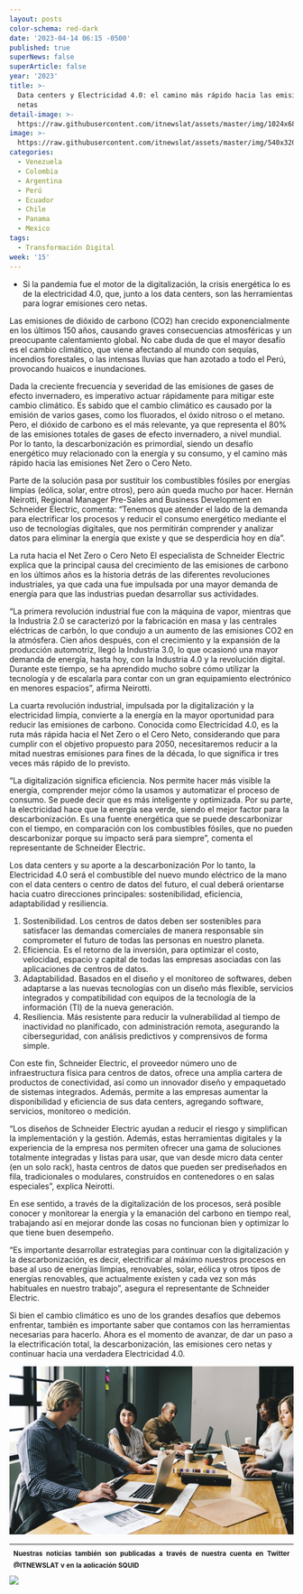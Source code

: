```yaml
---
layout: posts
color-schema: red-dark
date: '2023-04-14 06:15 -0500'
published: true
superNews: false
superArticle: false
year: '2023'
title: >-
  Data centers y Electricidad 4.0: el camino más rápido hacia las emisiones cero
  netas
detail-image: >-
  https://raw.githubusercontent.com/itnewslat/assets/master/img/1024x680/Reunion-empleados-g.jpg
image: >-
  https://raw.githubusercontent.com/itnewslat/assets/master/img/540x320/Reunion-empleados-p.jpg
categories:
  - Venezuela
  - Colombia
  - Argentina
  - Perú
  - Ecuador
  - Chile
  - Panama
  - Mexico
tags:
  - Transformación Digital
week: '15'
---
```

- Si la pandemia fue el motor de la digitalización, la crisis energética lo es de la electricidad 4.0, que, junto a los data centers, son las herramientas para lograr emisiones cero netas.

Las emisiones de dióxido de carbono (CO2) han crecido exponencialmente en los últimos 150 años, causando graves consecuencias atmosféricas y un preocupante calentamiento global. No cabe duda de que el mayor desafío es el cambio climático, que viene afectando al mundo con sequías, incendios forestales, o las intensas lluvias que han azotado a todo el Perú, provocando huaicos e inundaciones.

Dada la creciente frecuencia y severidad de las emisiones de gases de efecto invernadero, es imperativo actuar rápidamente para mitigar este cambio climático. Es sabido que el cambio climático es causado por la emisión de varios gases, como los fluorados, el óxido nitroso o el metano. Pero, el dióxido de carbono es el más relevante, ya que representa el 80% de las emisiones totales de gases de efecto invernadero, a nivel mundial. Por lo tanto, la descarbonización es primordial, siendo un desafío energético muy relacionado con la energía y su consumo, y el camino más rápido hacia las emisiones Net Zero o Cero Neto.

Parte de la solución pasa por sustituir los combustibles fósiles por energías limpias (eólica, solar, entre otros), pero aún queda mucho por hacer. Hernán Neirotti, Regional Manager Pre-Sales and Business Development en Schneider Electric, comenta: “Tenemos que atender el lado de la demanda para electrificar los procesos y reducir el consumo energético mediante el uso de tecnologías digitales, que nos permitirán comprender y analizar datos para eliminar la energía que existe y que se desperdicia hoy en día”.

La ruta hacia el Net Zero o Cero Neto
El especialista de Schneider Electric explica que la principal causa del crecimiento de las emisiones de carbono en los últimos años es la historia detrás de las diferentes revoluciones industriales, ya que cada una fue impulsada por una mayor demanda de energía para que las industrias puedan desarrollar sus actividades. 

“La primera revolución industrial fue con la máquina de vapor, mientras que la Industria 2.0 se caracterizó por la fabricación en masa y las centrales eléctricas de carbón, lo que condujo a un aumento de las emisiones CO2 en la atmósfera. Cien años después, con el crecimiento y la expansión de la producción automotriz, llegó la Industria 3.0, lo que ocasionó una mayor demanda de energía, hasta hoy, con la Industria 4.0 y la revolución digital. Durante este tiempo, se ha aprendido mucho sobre cómo utilizar la tecnología y de escalarla para contar con un gran equipamiento electrónico en menores espacios”, afirma Neirotti.

La cuarta revolución industrial, impulsada por la digitalización y la electricidad limpia, convierte a la energía en la mayor oportunidad para reducir las emisiones de carbono. Conocida como Electricidad 4.0, es la ruta más rápida hacia el Net Zero o el Cero Neto, considerando que para cumplir con el objetivo propuesto para 2050, necesitaremos reducir a la mitad nuestras emisiones para fines de la década, lo que significa ir tres veces más rápido de lo previsto.

“La digitalización significa eficiencia. Nos permite hacer más visible la energía, comprender mejor cómo la usamos y automatizar el proceso de consumo. Se puede decir que es más inteligente y optimizada. Por su parte, la electricidad hace que la energía sea verde, siendo el mejor factor para la descarbonización. Es una fuente energética que se puede descarbonizar con el tiempo, en comparación con los combustibles fósiles, que no pueden descarbonizar porque su impacto será para siempre”, comenta el representante de Schneider Electric.

Los data centers y su aporte a la descarbonización
Por lo tanto, la Electricidad 4.0 será el combustible del nuevo mundo eléctrico de la mano con el data centers o centro de datos del futuro, el cual deberá orientarse hacia cuatro direcciones principales: sostenibilidad, eficiencia, adaptabilidad y resiliencia.

1.	Sostenibilidad. Los centros de datos deben ser sostenibles para satisfacer las demandas comerciales de manera responsable sin comprometer el futuro de todas las personas en nuestro planeta.
2.	Eficiencia. Es el retorno de la inversión, para optimizar el costo, velocidad, espacio y capital de todas las empresas asociadas con las aplicaciones de centros de datos.
3.	Adaptabilidad. Basados en el diseño y el monitoreo de softwares, deben adaptarse a las nuevas tecnologías con un diseño más flexible, servicios integrados y compatibilidad con equipos de la tecnología de la información (TI) de la nueva generación.
4.	Resiliencia. Más resistente para reducir la vulnerabilidad al tiempo de inactividad no planificado, con administración remota, asegurando la ciberseguridad, con análisis predictivos y comprensivos de forma simple.

Con este fin, Schneider Electric, el proveedor número uno de infraestructura física para centros de datos, ofrece una amplia cartera de productos de conectividad, así como un innovador diseño y empaquetado de sistemas integrados. Además, permite a las empresas aumentar la disponibilidad y eficiencia de sus data centers, agregando software, servicios, monitoreo o medición.

“Los diseños de Schneider Electric ayudan a reducir el riesgo y simplifican la implementación y la gestión. Además, estas herramientas digitales y la experiencia de la empresa nos permiten ofrecer una gama de soluciones totalmente integradas y listas para usar, que van desde micro data center (en un solo rack), hasta centros de datos que pueden ser prediseñados en fila, tradicionales o modulares, construidos en contenedores o en salas especiales”, explica Neirotti.

En ese sentido, a través de la digitalización de los procesos, será posible conocer y monitorear la energía y la emanación del carbono en tiempo real, trabajando así en mejorar donde las cosas no funcionan bien y optimizar lo que tiene buen desempeño.

“Es importante desarrollar estrategias para continuar con la digitalización y la descarbonización, es decir, electrificar al máximo nuestros procesos en base al uso de energías limpias, renovables, solar, eólica y otros tipos de energías renovables, que actualmente existen y cada vez son más habituales en nuestro trabajo”, asegura el representante de Schneider Electric.

Si bien el cambio climático es uno de los grandes desafíos que debemos enfrentar, también es importante saber que contamos con las herramientas necesarias para hacerlo. Ahora es el momento de avanzar, de dar un paso a la electrificación total, la descarbonización, las emisiones cero netas y continuar hacia una verdadera Electricidad 4.0.

![](https://raw.githubusercontent.com/itnewslat/assets/master/img/540x320/Reunion-empleados-p.jpg)

<table style="height: 42px;" width="569">
<tbody>
<tr>
<td style="text-align: justify;"><sub><strong>Nuestras noticias también son publicadas a través de nuestra cuenta en Twitter <a href="https://twitter.com/itnewslat?lang=es">@ITNEWSLAT</a> y en la aplicación <a href="https://squidapp.co/en/">SQUID</a></strong></sub></td>
</tr>
</tbody>
</table>
<img src="https://tracker.metricool.com/c3po.jpg?hash=56f88a41e39ab42c063cc51676587a04"/>
